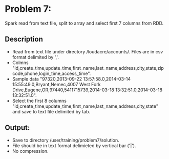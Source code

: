 # Problem 7: 
Spark read from text file, split to array and select first 7 columns from RDD.
## Description
  * Read from text file under directory /loudacre/accounts/. Files are in csv format delimited by ','.
  * Colmns "id,create_time,update_time,first_name,last_name,address,city,state,zipcode,phone,login_time,access_time".
  * Sample data "97320,2013-09-22 13:57:58.0,2014-03-14 15:55:49.0,Bryant,Nemec,4007 West Fork Drive,Eugene,OR,97440,5411715739,2014-03-18 13:32:51.0,2014-03-18 13:32:51.0".
  * Select the first 8 columns "id,create_time,update_time,first_name,last_name,address,city,state" and save to text file delimited by tab.
## Output: 
  * Save to directory /user/training/problem7/solution.
  * File should be in text format delimieted by vertical bar ('|').
  * No compression.
